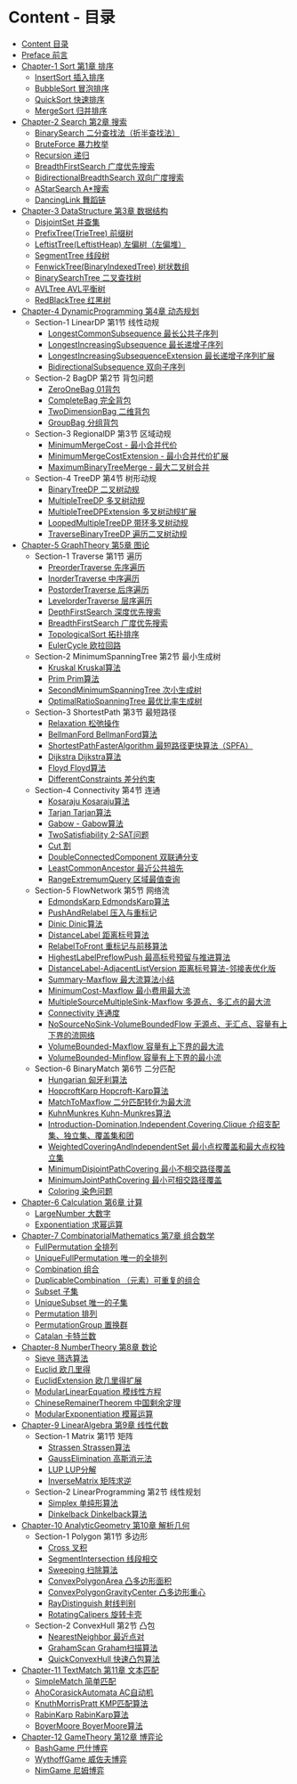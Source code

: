 # Content - 目录

* [Content 目录](.)
* [Preface 前言](Preface/)
* [Chapter-1 Sort 第1章 排序](Sort/)
    * [InsertSort 插入排序](Sort/InsertSort/)
    * [BubbleSort 冒泡排序](Sort/BubbleSort/)
    * [QuickSort 快速排序](Sort/QuickSort/)
    * [MergeSort 归并排序](Sort/MergeSort/)
* [Chapter-2 Search 第2章 搜索](Search/)
    * [BinarySearch 二分查找法（折半查找法）](Search/BinarySearch/)
    * [BruteForce 暴力枚举](Search/BruteForce/)
    * [Recursion 递归](Search/Recursion/)
    * [BreadthFirstSearch 广度优先搜索](Search/BreadthFirstSearch/)
    * [BidirectionalBreadthSearch 双向广度搜索](Search/BidirectionalBreadthSearch/)
    * [AStarSearch A\*搜索](Search/AStarSearch/)
    * [DancingLink 舞蹈链](Search/DancingLink/)
* [Chapter-3 DataStructure 第3章 数据结构](DataStructure/)
    * [DisjointSet 并查集](DataStructure/DisjointSet/)
    * [PrefixTree(TrieTree) 前缀树](DataStructure/PrefixTree/)
    * [LeftistTree(LeftistHeap) 左偏树（左偏堆）](DataStructure/LeftistTree/)
    * [SegmentTree 线段树](DataStructure/SegmentTree/)
    * [FenwickTree(BinaryIndexedTree) 树状数组](DataStructure/FenwickTree/)
    * [BinarySearchTree 二叉查找树](DataStructure/BinarySearchTree/)
    * [AVLTree AVL平衡树](DataStructure/AVLTree/)
    * [RedBlackTree 红黑树](DataStructure/RedBlackTree/)
* [Chapter-4 DynamicProgramming 第4章 动态规划](DynamicProgramming/)
    * Section-1 LinearDP 第1节 线性动规
        * [LongestCommonSubsequence 最长公共子序列](DynamicProgramming/LinearDP/LongestCommonSubsequence/)
        * [LongestIncreasingSubsequence 最长递增子序列](DynamicProgramming/LinearDP/LongestIncreasingSubsequence/)
        * [LongestIncreasingSubsequenceExtension 最长递增子序列扩展](DynamicProgramming/LinearDP/LongestIncreasingSubsequenceExtension/)
        * [BidirectionalSubsequence 双向子序列](DynamicProgramming/LinearDP/BidirectionalSubsequence/)
    * Section-2 BagDP 第2节 背包问题
        * [ZeroOneBag 01背包](DynamicProgramming/BagDP/ZeroOneBag/)
        * [CompleteBag 完全背包](DynamicProgramming/BagDP/CompleteBag/)
        * [TwoDimensionBag 二维背包](DynamicProgramming/BagDP/TwoDimensionBag/)
        * [GroupBag 分组背包](DynamicProgramming/BagDP/GroupBag/)
    * Section-3 RegionalDP 第3节 区域动规
        * [MinimumMergeCost - 最小合并代价](DynamicProgramming/RegionalDP/MinimumMergeCost/)
        * [MinimumMergeCostExtension - 最小合并代价扩展](DynamicProgramming/RegionalDP/MinimumMergeCostExtension/)
        * [MaximumBinaryTreeMerge - 最大二叉树合并](DynamicProgramming/RegionalDP/MaximumBinaryTreeMerge/)
    * Section-4 TreeDP 第4节 树形动规
        * [BinaryTreeDP 二叉树动规](DynamicProgramming/TreeDP/BinaryTreeDP/)
        * [MultipleTreeDP 多叉树动规](DynamicProgramming/TreeDP/MultipleTreeDP/)
        * [MultipleTreeDPExtension 多叉树动规扩展](DynamicProgramming/TreeDP/MultipleTreeDPExtension/)
        * [LoopedMultipleTreeDP 带环多叉树动规](DynamicProgramming/TreeDP/LoopedMultipleTreeDP/)
        * [TraverseBinaryTreeDP 遍历二叉树动规](DynamicProgramming/TreeDP/TraverseBinaryTreeDP/)
* [Chapter-5 GraphTheory 第5章 图论](GraphTheory/)
    * Section-1 Traverse 第1节 遍历
        * [PreorderTraverse 先序遍历](GraphTheory/Traverse/PreorderTraverse/)
        * [InorderTraverse 中序遍历](GraphTheory/Traverse/InorderTraverse/)
        * [PostorderTraverse 后序遍历](GraphTheory/Traverse/PostorderTraverse/)
        * [LevelorderTraverse 层序遍历](GraphTheory/Traverse/LevelorderTraverse/)
        * [DepthFirstSearch 深度优先搜索](GraphTheory/Traverse/DepthFirstSearch/)
        * [BreadthFirstSearch 广度优先搜索](GraphTheory/Traverse/BreadthFirstSearch/)
        * [TopologicalSort 拓扑排序](GraphTheory/Traverse/TopologicalSort/)
        * [EulerCycle 欧拉回路](GraphTheory/Traverse/EulerCycle/)
    * Section-2 MinimumSpanningTree 第2节 最小生成树
        * [Kruskal Kruskal算法](GraphTheory/MinimumSpanningTree/Kruskal/)
        * [Prim Prim算法](GraphTheory/MinimumSpanningTree/Prim/)
        * [SecondMinimumSpanningTree 次小生成树](GraphTheory/MinimumSpanningTree/SecondMinimumSpanningTree/)
        * [OptimalRatioSpanningTree 最优比率生成树](GraphTheory/MinimumSpanningTree/OptimalRatioSpanningTree/)
    * Section-3 ShortestPath 第3节 最短路径
        * [Relaxation 松弛操作](GraphTheory/ShortestPath/Relaxation/)
        * [BellmanFord BellmanFord算法](GraphTheory/ShortestPath/BellmanFord/)
        * [ShortestPathFasterAlgorithm 最短路径更快算法（SPFA）](GraphTheory/ShortestPath/ShortestPathFasterAlgorithm/)
        * [Dijkstra Dijkstra算法](GraphTheory/ShortestPath/Dijkstra/)
        * [Floyd Floyd算法](GraphTheory/ShortestPath/Floyd/)
        * [DifferentConstraints 差分约束](GraphTheory/ShortestPath/DifferentConstraints/)
    * Section-4 Connectivity 第4节 连通
        * [Kosaraju Kosaraju算法](GraphTheory/Connectivity/Kosaraju/)
        * [Tarjan Tarjan算法](GraphTheory/Connectivity/Tarjan/)
        * [Gabow - Gabow算法](GraphTheory/Connectivity/Gabow/)
        * [TwoSatisfiability 2-SAT问题](GraphTheory/Connectivity/TwoSatisfiability/)
        * [Cut 割](GraphTheory/Connectivity/Cut/)
        * [DoubleConnectedComponent 双联通分支](GraphTheory/Connectivity/DoubleConnectedComponent/)
        * [LeastCommonAncestor 最近公共祖先](GraphTheory/Connectivity/LeastCommonAncestor/)
        * [RangeExtremumQuery 区域最值查询](GraphTheory/Connectivity/RangeExtremumQuery/)
    * Section-5 FlowNetwork 第5节 网络流
        * [EdmondsKarp EdmondsKarp算法](GraphTheory/FlowNetwork/EdmondsKarp/)
        * [PushAndRelabel 压入与重标记](GraphTheory/FlowNetwork/PushAndRelabel/)
        * [Dinic Dinic算法](GraphTheory/FlowNetwork/Dinic/)
        * [DistanceLabel 距离标号算法](GraphTheory/FlowNetwork/DistanceLabel/)
        * [RelabelToFront 重标记与前移算法](GraphTheory/FlowNetwork/RelabelToFront/)
        * [HighestLabelPreflowPush 最高标号预留与推进算法](GraphTheory/FlowNetwork/HighestLabelPreflowPush/)
        * [DistanceLabel-AdjacentListVersion 距离标号算法-邻接表优化版](GraphTheory/FlowNetwork/DistanceLabel-AdjacentListVersion/)
        * [Summary-Maxflow 最大流算法小结](GraphTheory/FlowNetwork/Summary-Maxflow/)
        * [MinimumCost-Maxflow 最小费用最大流](GraphTheory/FlowNetwork/MinimumCost-Maxflow/)
        * [MultipleSourceMultipleSink-Maxflow 多源点、多汇点的最大流](GraphTheory/FlowNetwork/MultipleSourceMultipleSink-Maxflow/)
        * [Connectivity 连通度](GraphTheory/FlowNetwork/Connectivity/)
        * [NoSourceNoSink-VolumeBoundedFlow 无源点、无汇点、容量有上下界的流网络](GraphTheory/FlowNetwork/NoSourceNoSink-VolumeBoundedFlow/)
        * [VolumeBounded-Maxflow 容量有上下界的最大流](GraphTheory/FlowNetwork/VolumeBounded-Maxflow/)
        * [VolumeBounded-Minflow 容量有上下界的最小流](GraphTheory/FlowNetwork/VolumeBounded-Minflow/)
    * Section-6 BinaryMatch 第6节 二分匹配
        * [Hungarian 匈牙利算法](GraphTheory/BinaryMatch/Hungarian/)
        * [HopcroftKarp Hopcroft-Karp算法](GraphTheory/BinaryMatch/HopcroftKarp/)
        * [MatchToMaxflow 二分匹配转化为最大流](GraphTheory/BinaryMatch/MatchToMaxflow/)
        * [KuhnMunkres Kuhn-Munkres算法](GraphTheory/BinaryMatch/KuhnMunkres/)
        * [Introduction-Domination,Independent,Covering,Clique 介绍支配集、独立集、覆盖集和团](GraphTheory/BinaryMatch/Introduction-Domination_Independent_Covering_Clique/)
        * [WeightedCoveringAndIndependentSet 最小点权覆盖和最大点权独立集](GraphTheory/BinaryMatch/WeightedCoveringAndIndependentSet/)
        * [MinimumDisjointPathCovering 最小不相交路径覆盖](GraphTheory/BinaryMatch/MinimumDisjointPathCovering/)
        * [MinimumJointPathCovering 最小可相交路径覆盖](GraphTheory/BinaryMatch/MinimumJointPathCovering/)
        * [Coloring 染色问题](GraphTheory/BinaryMatch/Coloring/)
* [Chapter-6 Calculation 第6章 计算](Calculation/)
    * [LargeNumber 大数字](Calculation/LargeNumber/)
    * [Exponentiation 求幂运算](Calculation/Exponentiation/)
* [Chapter-7 CombinatorialMathematics 第7章 组合数学](CombinatorialMathematics/)
    * [FullPermutation 全排列](CombinatorialMathematics/FullPermutation/)
    * [UniqueFullPermutation 唯一的全排列](CombinatorialMathematics/UniqueFullPermutation/)
    * [Combination 组合](CombinatorialMathematics/Combination/)
    * [DuplicableCombination （元素）可重复的组合](CombinatorialMathematics/DuplicableCombination/)
    * [Subset 子集](CombinatorialMathematics/Subset/)
    * [UniqueSubset 唯一的子集](CombinatorialMathematics/UniqueSubset/)
    * [Permutation 排列](CombinatorialMathematics/Permutation/)
    * [PermutationGroup 置换群](CombinatorialMathematics/PermutationGroup/)
    * [Catalan 卡特兰数](CombinatorialMathematics/Catalan/)
* [Chapter-8 NumberTheory 第8章 数论](NumberTheory/)
    * [Sieve 筛选算法](NumberTheory/Sieve/)
    * [Euclid 欧几里得](NumberTheory/Euclid/)
    * [EuclidExtension 欧几里得扩展](NumberTheory/EuclidExtension/)
    * [ModularLinearEquation 模线性方程](NumberTheory/ModularLinearEquation/)
    * [ChineseRemainerTheorem 中国剩余定理](NumberTheory/ChineseRemainerTheorem/)
    * [ModularExponentiation 模幂运算](NumberTheory/ModularExponentiation/)
* [Chapter-9 LinearAlgebra 第9章 线性代数](LinearAlgebra/)
    * Section-1 Matrix 第1节 矩阵
        * [Strassen Strassen算法](LinearAlgebra/Matrix/Strassen/)
        * [GaussElimination 高斯消元法](LinearAlgebra/Matrix/GaussElimination/)
        * [LUP LUP分解](LinearAlgebra/Matrix/LUP/)
        * [InverseMatrix 矩阵求逆](LinearAlgebra/Matrix/InverseMatrix/)
    * Section-2 LinearProgramming 第2节 线性规划
        * [Simplex 单纯形算法](LinearAlgebra/LinearProgramming/Simplex/)
        * [Dinkelback Dinkelback算法](LinearAlgebra/LinearProgramming/Dinkelback/)
* [Chapter-10 AnalyticGeometry 第10章 解析几何](AnalyticGeometry/)
    * Section-1 Polygon 第1节 多边形
        * [Cross 叉积](AnalyticGeometry/Polygon/Cross/)
        * [SegmentIntersection 线段相交](AnalyticGeometry/Polygon/SegmentIntersection/)
        * [Sweeping 扫除算法](AnalyticGeometry/Polygon/Sweeping/)
        * [ConvexPolygonArea 凸多边形面积](AnalyticGeometry/Polygon/ConvexPolygonArea/)
        * [ConvexPolygonGravityCenter 凸多边形重心](AnalyticGeometry/Polygon/ConvexPolygonGravityCenter/)
        * [RayDistinguish 射线判别](AnalyticGeometry/Polygon/RayDistinguish/)
        * [RotatingCalipers 旋转卡壳](AnalyticGeometry/Polygon/RotatingCalipers/)
    * Section-2 ConvexHull 第2节 凸包
        * [NearestNeighbor 最近点对](AnalyticGeometry/ConvexHull/NearestNeighbor/)
        * [GrahamScan Graham扫描算法](AnalyticGeometry/ConvexHull/GrahamScan/)
        * [QuickConvexHull 快速凸包算法](AnalyticGeometry/ConvexHull/QuickConvexHull/)
* [Chapter-11 TextMatch 第11章 文本匹配](TextMatch/)
    * [SimpleMatch 简单匹配](TextMatch/SimpleMatch/README.md)
    * [AhoCorasickAutomata AC自动机](TextMatch/AhoCorasickAutomata/README.md)
    * [KnuthMorrisPratt KMP匹配算法](TextMatch/KnuthMorrisPratt/README.md)
    * [RabinKarp RabinKarp算法](TextMatch/RabinKarp/README.md)
    * [BoyerMoore BoyerMoore算法](TextMatch/BoyerMoore/README.md)
* [Chapter-12 GameTheory 第12章 博弈论](GameTheory/)
    * [BashGame 巴什博弈](GameTheory/BashGame/)
    * [WythoffGame 威佐夫博弈](GameTheory/WythoffGame/)
    * [NimGame 尼姆博弈](GameTheory/NimGame/)
